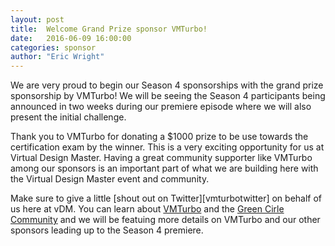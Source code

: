 ```yaml
---
layout: post
title:  Welcome Grand Prize sponsor VMTurbo!
date:   2016-06-09 16:00:00
categories: sponsor
author: "Eric Wright"
---
```

We are very proud to begin our Season 4 sponsorships with the grand prize sponsorship by VMTurbo!  We will be seeing the Season 4 participants being announced in two weeks during our premiere episode where we will also present the initial challenge.

Thank you to VMTurbo for donating a $1000 prize to be use towards the certification exam by the winner.  This is a very exciting opportunity for us at Virtual Design Master.  Having a great community supporter like VMTurbo among our sponsors is an important part of what we are building here with the Virtual Design Master event and community.

Make sure to give a little [shout out on Twitter][vmturbotwitter] on behalf of us here at vDM. You can learn about [VMTurbo][vmturbo] and the [Green Cirle Community][greencirclecommunity] and we will be featuing more details on VMTurbo and our other sponsors leading up to the Season 4 premiere.

[vmturbo]:      	http://vmturbo.com
[mturbotwitter]:	http://twitter.com/vmturbo
[greencirclecommunity]:	http://greencirclecommunity.com
